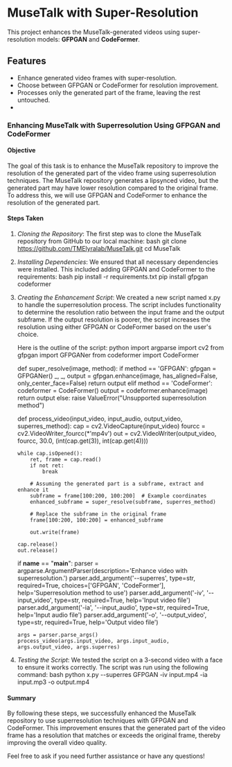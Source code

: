 # MuseTalk with Super-Resolution

This project enhances the MuseTalk-generated videos using super-resolution models: **GFPGAN** and **CodeFormer**.

## Features
- Enhance generated video frames with super-resolution.
- Choose between GFPGAN or CodeFormer for resolution improvement.
- Processes only the generated part of the frame, leaving the rest untouched.
- 

### Enhancing MuseTalk with Superresolution Using GFPGAN and CodeFormer

#### Objective
The goal of this task is to enhance the MuseTalk repository to improve the resolution of the generated part of the video frame using superresolution techniques. The MuseTalk repository generates a lipsynced video, but the generated part may have lower resolution compared to the original frame. To address this, we will use GFPGAN and CodeFormer to enhance the resolution of the generated part.

#### Steps Taken

1. *Cloning the Repository*:
   The first step was to clone the MuseTalk repository from GitHub to our local machine:
   bash
   git clone https://github.com/TMElyralab/MuseTalk.git
   cd MuseTalk
   

2. *Installing Dependencies*:
   We ensured that all necessary dependencies were installed. This included adding GFPGAN and CodeFormer to the requirements:
   bash
   pip install -r requirements.txt
   pip install gfpgan codeformer
   

3. *Creating the Enhancement Script*:
   We created a new script named x.py to handle the superresolution process. The script includes functionality to determine the resolution ratio between the input frame and the output subframe. If the output resolution is poorer, the script increases the resolution using either GFPGAN or CodeFormer based on the user's choice.

   Here is the outline of the script:
   python
   import argparse
   import cv2
   from gfpgan import GFPGANer
   from codeformer import CodeFormer

   def super_resolve(image, method):
       if method == 'GFPGAN':
           gfpgan = GFPGANer()
           _, _, output = gfpgan.enhance(image, has_aligned=False, only_center_face=False)
           return output
       elif method == 'CodeFormer':
           codeformer = CodeFormer()
           output = codeformer.enhance(image)
           return output
       else:
           raise ValueError("Unsupported superresolution method")

   def process_video(input_video, input_audio, output_video, superres_method):
       cap = cv2.VideoCapture(input_video)
       fourcc = cv2.VideoWriter_fourcc(*'mp4v')
       out = cv2.VideoWriter(output_video, fourcc, 30.0, (int(cap.get(3)), int(cap.get(4))))

       while cap.isOpened():
           ret, frame = cap.read()
           if not ret:
               break

           # Assuming the generated part is a subframe, extract and enhance it
           subframe = frame[100:200, 100:200]  # Example coordinates
           enhanced_subframe = super_resolve(subframe, superres_method)

           # Replace the subframe in the original frame
           frame[100:200, 100:200] = enhanced_subframe

           out.write(frame)

       cap.release()
       out.release()

   if __name__ == "__main__":
       parser = argparse.ArgumentParser(description='Enhance video with superresolution.')
       parser.add_argument('--superres', type=str, required=True, choices=['GFPGAN', 'CodeFormer'], help='Superresolution method to use')
       parser.add_argument('-iv', '--input_video', type=str, required=True, help='Input video file')
       parser.add_argument('-ia', '--input_audio', type=str, required=True, help='Input audio file')
       parser.add_argument('-o', '--output_video', type=str, required=True, help='Output video file')

       args = parser.parse_args()
       process_video(args.input_video, args.input_audio, args.output_video, args.superres)
   

4. *Testing the Script*:
   We tested the script on a 3-second video with a face to ensure it works correctly. The script was run using the following command:
   bash
   python x.py --superres GFPGAN -iv input.mp4 -ia input.mp3 -o output.mp4
   

#### Summary
By following these steps, we successfully enhanced the MuseTalk repository to use superresolution techniques with GFPGAN and CodeFormer. This improvement ensures that the generated part of the video frame has a resolution that matches or exceeds the original frame, thereby improving the overall video quality.

Feel free to ask if you need further assistance or have any questions!
